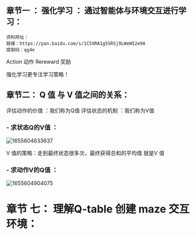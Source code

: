 ##  章节一 ： 强化学习 ： 通过智能体与环境交互进行学习：
```
资料网址：
链接：https://pan.baidu.com/s/1C5XRA1g5SRSj9LWeWI2e9A 
提取码：qg4e 
```

Action 动作
Rereward 奖励

强化学习更专注学习策略！

## 章节二：  Q 值 与 V 值之间的关系：

评估动作的价值 ：我们称为Q值
评估状态的机制 ：我们称为V值

### - 求状态Q的V值 ：

![1655604633637](https://user-images.githubusercontent.com/68007558/174462986-15a8d5dd-78a9-4e34-aaa6-e8a9f1c88b74.png)

V 值的策略：走到最终状态很多次，最终获得总和的平均值 就是V 值

### - 求动作V的Q值 ：

![1655604904075](https://user-images.githubusercontent.com/68007558/174463055-e521877a-b73e-4cd0-a795-b8582e87562e.png)

# 章节 七： 理解Q-table 创建 maze 交互环境：



